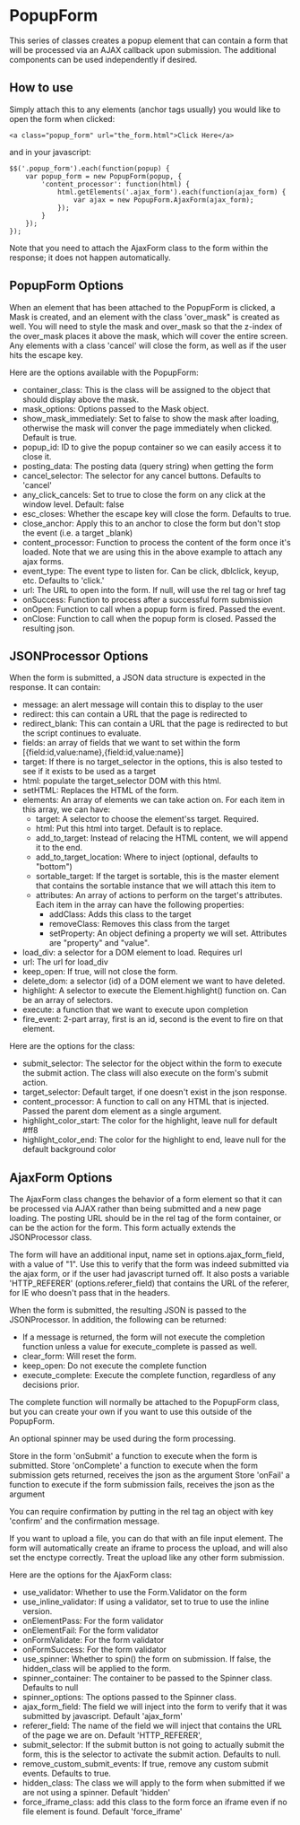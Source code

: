 PopupForm
=========

This series of classes creates a popup element that can contain a form that will be
processed via an AJAX callback upon submission. The additional components can be used independently if desired.

How to use
----------

Simply attach this to any elements (anchor tags usually) you would like to open the form when clicked:

    <a class="popup_form" url="the_form.html">Click Here</a>

and in your javascript:

    $$('.popup_form').each(function(popup) {
        var popup_form = new PopupForm(popup, {
            'content_processor': function(html) {
                html.getElements('.ajax_form').each(function(ajax_form) {
                    var ajax = new PopupForm.AjaxForm(ajax_form);
                });
            }
        });
    });

Note that you need to attach the AjaxForm class to the form within the response; it does not happen automatically.

PopupForm Options
------------------

When an element that has been attached to the PopupForm is clicked, a Mask is created,
and an element with the class 'over_mask" is created as well.  You will need to style the
mask and over_mask so that the z-index of the over_mask places it above the mask, which
will cover the entire screen.  Any elements with a class 'cancel' will close the form, as well
as if the user hits the escape key.

Here are the options available with the PopupForm:

* container_class: This is the class will be assigned to the object that should display above the mask.
* mask_options: Options passed to the Mask object.
* show_mask_immediately: Set to false to show the mask after loading, otherwise the mask will conver the page immediately when clicked. Default is true.
* popup_id: ID to give the popup container so we can easily access it to close it.
* posting_data: The posting data (query string) when getting the form
* cancel_selector: The selector for any cancel buttons. Defaults to 'cancel'
* any_click_cancels: Set to true to close the form on any click at the window level. Default: false
* esc_closes: Whether the escape key will close the form. Defaults to true.
* close_anchor: Apply this to an anchor to close the form but don't stop the event (i.e. a target _blank)
* content_processor: Function to process the content of the form once it's loaded. Note that we are using this in the above example to attach any ajax forms.
* event_type: The event type to listen for.  Can be click, dblclick, keyup, etc.  Defaults to 'click.'
* url: The URL to open into the form. If null, will use the rel tag or href tag
* onSuccess: Function to process after a successful form submission
* onOpen: Function to call when a popup form is fired. Passed the event.
* onClose: Function to call when the popup form is closed. Passed the resulting json.

JSONProcessor Options
---------------------

When the form is submitted, a JSON data structure is expected in the response.  It can contain:

* message: an alert message will contain this to display to the user
* redirect: this can contain a URL that the page is redirected to
* redirect_blank: This can contain a URL that the page is redirected to but the script continues to evaluate.
* fields: an array of fields that we want to set within the form [{field:id,value:name},{field:id,value:name}]
* target: If there is no target_selector in the options, this is also tested to see if it exists to be used as a target
* html: populate the target_selector DOM with this html.
* setHTML: Replaces the HTML of the form.
* elements: An array of elements we can take action on.  For each item in this array, we can have:
    * target: A selector to choose the element'ss target. Required.
    * html: Put this html into target. Default is to replace.
    * add_to_target: Instead of relacing the HTML content, we will append it to the end.
    * add_to_target_location: Where to inject (optional, defaults to "bottom")
    * sortable_target: If the target is sortable, this is the master element that contains the sortable instance that we will attach this item to
    * attributes: An array of actions to perform on the target's attributes.  Each item in the array can have the following properties:
        * addClass: Adds this class to the target
        * removeClass: Removes this class from the target
        * setProperty: An object defining a property we will set.  Attributes are "property" and "value".
* load_div: a selector for a DOM element to load.  Requires url
* url: The url for load_div
* keep_open: If true, will not close the form.
* delete_dom: a selector (id) of a DOM element we want to have deleted.
* highlight: A selector to execute the Element.highlight() function on. Can be an array of selectors.
* execute: a function that we want to execute upon completion
* fire_event: 2-part array, first is an id, second is the event to fire on that element.

Here are the options for the class:
* submit_selector: The selector for the object within the form to execute the submit action. The class will also execute on the form's submit action.
* target_selector: Default target, if one doesn't exist in the json response.
* content_processor: A function to call on any HTML that is injected. Passed the parent dom element as a single argument.
* highlight_color_start: The color for the highlight, leave null for default #ff8
* highlight_color_end: The color for the highlight to end, leave null for the default background color

AjaxForm Options
----------------

The AjaxForm class changes the behavior of a form element so that it can be processed via AJAX rather
than being submitted and a new page loading.  The posting URL should be in the rel tag of the form container,
or can be the action for the form.  This form actually extends the JSONProcessor class.

The form will have an additional input, name set in options.ajax_form_field, with a value of "1".
Use this to verify that the form was indeed submitted via the ajax form, or if the user had javascript turned off.
It also posts a variable 'HTTP_REFERER' (options.referer_field) that contains the URL of the referer, for
IE who doesn't pass that in the headers.

When the form is submitted, the resulting JSON is passed to the JSONProcessor.  In addition, the following can be returned:
* If a message is returned, the form will not execute the completion function unless a value for execute_complete is passed as well.
* clear_form: Will reset the form.
* keep_open: Do not execute the complete function
* execute_complete: Execute the complete function, regardless of any decisions prior.

The complete function will normally be attached to the PopupForm class, but you can create your own if you want to
use this outside of the PopupForm.

An optional spinner may be used during the form processing.

Store in the form 'onSubmit' a function to execute when the form is submitted.
Store 'onComplete' a function to execute when the form submission gets returned, receives the json as the argument
Store 'onFail' a function to execute if the form submission fails, receives the json as the argument

You can require confirmation by putting in the rel tag an object with key 'confirm' and the confirmation message.

If you want to upload a file, you can do that with an file input element.  The form will automatically
create an iframe to process the upload, and will also set the enctype correctly.  Treat the upload like any
other form submission.

Here are the options for the AjaxForm class:

* use_validator: Whether to use the Form.Validator on the form
* use_inline_validator: If using a validator, set to true to use the inline version.
* onElementPass: For the form validator
* onElementFail: For the form validator
* onFormValidate: For the form validator
* onFormSuccess: For the form validator
* use_spinner: Whether to spin() the form on submission.  If false, the hidden_class will be applied to the form.
* spinner_container: The container to be passed to the Spinner class. Defaults to null
* spinner_options: The options passed to the Spinner class.
* ajax_form_field: The field we will inject into the form to verify that it was submitted by javascript. Default 'ajax_form'
* referer_field: The name of the field we will inject that contains the URL of the page we are on.  Default 'HTTP_REFERER',
* submit_selector: If the submit button is not going to actually submit the form, this is the selector to activate the submit action. Defaults to null.
* remove_custom_submit_events: If true, remove any custom submit events. Defaults to true.
* hidden_class: The class we will apply to the form when submitted if we are not using a spinner.  Default 'hidden'
* force_iframe_class: add this class to the form force an iframe even if no file element is found. Default 'force_iframe'

